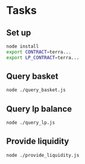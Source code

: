 # Tasks

## Set up
```bash
node install
export CONTRACT=terra...
export LP_CONTRACT=terra...
```
## Query basket
```bash
node ./query_basket.js
```

## Query lp balance
```bash
node ./query_lp.js
```

## Provide liquidity
```bash
node ./provide_liquidity.js
```
